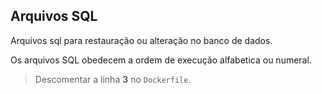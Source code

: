 ## Arquivos SQL

Arquivos sql para restauração ou alteração no banco de dados.

Os arquivos SQL obedecem a ordem de execução alfabetica ou numeral.

>Descomentar a linha **3** no `Dockerfile`.
